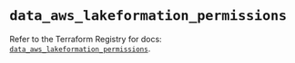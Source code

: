 # `data_aws_lakeformation_permissions`

Refer to the Terraform Registry for docs: [`data_aws_lakeformation_permissions`](https://registry.terraform.io/providers/hashicorp/aws/6.9.0/docs/data-sources/lakeformation_permissions).
